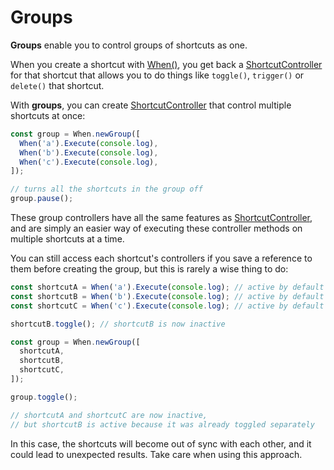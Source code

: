 # Groups

**Groups** enable you to control groups of shortcuts as one.

When you create a shortcut with [When()](../../whenable-methods/When), you get back a [ShortcutController](../../types/ShortcutController) for that shortcut that allows you to do things like `toggle()`, `trigger()` or `delete()` that shortcut.

With **groups**, you can create [ShortcutController](../../types/ShortcutController) that control multiple shortcuts at once:

```javascript
const group = When.newGroup([
  When('a').Execute(console.log),
  When('b').Execute(console.log),
  When('c').Execute(console.log),
]);

// turns all the shortcuts in the group off
group.pause();
```

These group controllers have all the same features as [ShortcutController](../../types/ShortcutController), and are simply an easier way of executing these controller methods on multiple shortcuts at a time.

You can still access each shortcut's controllers if you save a reference to them before creating the group, but this is rarely a wise thing to do:

```javascript
const shortcutA = When('a').Execute(console.log); // active by default
const shortcutB = When('b').Execute(console.log); // active by default
const shortcutC = When('c').Execute(console.log); // active by default

shortcutB.toggle(); // shortcutB is now inactive

const group = When.newGroup([
  shortcutA,
  shortcutB,
  shortcutC,
]);

group.toggle();

// shortcutA and shortcutC are now inactive,
// but shortcutB is active because it was already toggled separately
```

In this case, the shortcuts will become out of sync with each other, and it could lead to unexpected results.  Take care when using this approach.